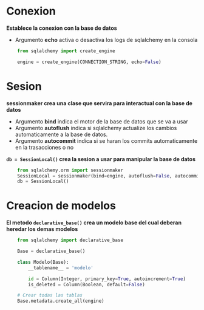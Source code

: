 # Conexion
__Establece la conexion con la base de datos__
* Argumento __echo__ activa o desactiva los logs de sqlalchemy en la consola

```py
    from sqlalchemy import create_engine

    engine = create_engine(CONNECTION_STRING, echo=False)
```

# Sesion
__sessionmaker crea una clase que servira para interactual con la base de datos__

* Argumento __bind__ indica el motor de la base de datos que se va a usar
* Argumento __autoflush__ indica si sqlalchemy actualize los cambios automaticamente a la base de datos.
* Argumento __autocommit__ indica si se haran los commits automaticamente en la trasacciones o no 

__`db = SessionLocal()` crea la sesion a usar para manipular la base de datos__

```py
    from sqlalchemy.orm import sessionmaker
    SessionLocal = sessionmaker(bind=engine, autoflush=False, autocommit=False)
    db = SessionLocal()
```

# Creacion de modelos

__El metodo `declarative_base()` crea un modelo base del cual deberan heredar los demas modelos__


```py
    from sqlalchemy import declarative_base

    Base = declarative_base()

    class Modelo(Base):
        __tablename__ = 'modelo'

        id = Column(Integer, primary_key=True, autoincrement=True)
        is_deleted = Column(Boolean, default=False)

    # Crear todas las tablas
    Base.metadata.create_all(engine)
```
